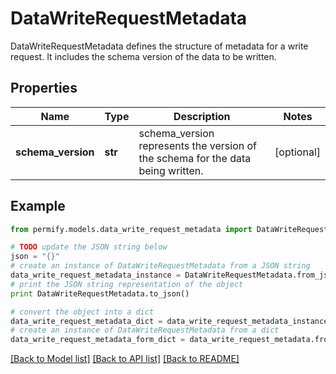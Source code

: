 # DataWriteRequestMetadata

DataWriteRequestMetadata defines the structure of metadata for a write request. It includes the schema version of the data to be written.

## Properties

Name | Type | Description | Notes
------------ | ------------- | ------------- | -------------
**schema_version** | **str** | schema_version represents the version of the schema for the data being written. | [optional] 

## Example

```python
from permify.models.data_write_request_metadata import DataWriteRequestMetadata

# TODO update the JSON string below
json = "{}"
# create an instance of DataWriteRequestMetadata from a JSON string
data_write_request_metadata_instance = DataWriteRequestMetadata.from_json(json)
# print the JSON string representation of the object
print DataWriteRequestMetadata.to_json()

# convert the object into a dict
data_write_request_metadata_dict = data_write_request_metadata_instance.to_dict()
# create an instance of DataWriteRequestMetadata from a dict
data_write_request_metadata_form_dict = data_write_request_metadata.from_dict(data_write_request_metadata_dict)
```
[[Back to Model list]](../README.md#documentation-for-models) [[Back to API list]](../README.md#documentation-for-api-endpoints) [[Back to README]](../README.md)


